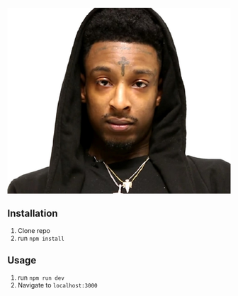 ![21 Savage](public/21savage.jpg)

## Installation

1. Clone repo
2. run `npm install`

## Usage

1. run `npm run dev`
2. Navigate to `localhost:3000`
